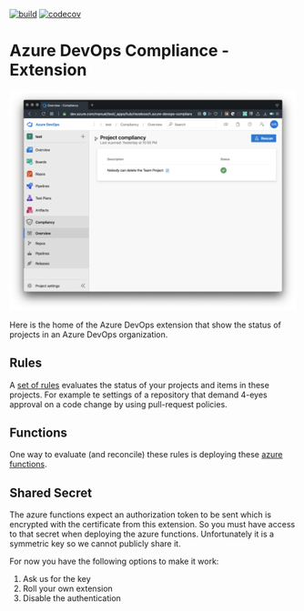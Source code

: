 [![build](https://github.com/azure-devops-compliance/extension/workflows/nuget/badge.svg)](https://github.com/azure-devops-compliance/extension)
[![codecov](https://codecov.io/gh/azure-devops-compliance/extension/branch/master/graph/badge.svg)](https://codecov.io/gh/azure-devops-compliance/extension)

# Azure DevOps Compliance - Extension

![project compliancy](docs/project-compliancy.png)

Here is the home of the Azure DevOps extension that show the status of projects in an Azure DevOps organization.

## Rules

A [set of rules](https://github.com/azure-devops-compliance/rules) evaluates the status of your projects and items in these
projects. For example te settings of a repository that demand 4-eyes approval on a code change by using pull-request policies.

## Functions

One way to evaluate (and reconcile) these rules is deploying these [azure functions](https://github.com/azure-devops-compliance/azure-functions).

## Shared Secret

The azure functions expect an authorization token to be sent which is encrypted with the certificate from this extension. So
you must have access to that secret when deploying the azure functions. Unfortunately it is a symmetric key so we cannot
publicly share it.

For now you have the following options to make it work:

1.  Ask us for the key
1.  Roll your own extension
1.  Disable the authentication
